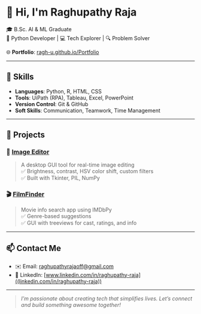# 👋 Hi, I'm Raghupathy Raja

🎓 B.Sc. AI & ML Graduate  
🐍 Python Developer | 💻 Tech Explorer | 🔍 Problem Solver  

🌐 **Portfolio**: [ragh-u.github.io/Portfolio](https://ragh-u.github.io/Portfolio)

---

## 🧠 Skills
- **Languages**: Python, R, HTML, CSS  
- **Tools**: UiPath (RPA), Tableau, Excel, PowerPoint  
- **Version Control**: Git & GitHub  
- **Soft Skills**: Communication, Teamwork, Time Management

---

## 📂 Projects

### 🎨 [Image Editor](https://github.com/Ragh-u/Image-Editor)
> A desktop GUI tool for real-time image editing  
> ✅ Brightness, contrast, HSV color shift, custom filters  
> ✅ Built with Tkinter, PIL, NumPy  

### 🎬 [FilmFinder](https://github.com/Ragh-u/FilmFinder)
> Movie info search app using IMDbPy  
> ✅ Genre-based suggestions  
> ✅ GUI with treeviews for cast, ratings, and info  

---

## 📫 Contact Me
- ✉️ Email: [raghupathyrajaoff@gmail.com](mailto:raghupathyrajaoff@gmail.com)  
- 🔗 LinkedIn: [www.linkedin.com/in/raghupathy-raja]((linkedin.com/in/raghupathy-raja))

---

> *I’m passionate about creating tech that simplifies lives. Let’s connect and build something awesome together!*
